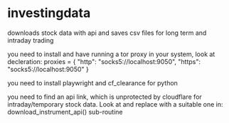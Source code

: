# investingdata
downloads stock data with api and saves csv files for long term and intraday trading

you need to install and have running a tor proxy in your system, look at decleration:
proxies = {
    "http": "socks5://localhost:9050",
    "https": "socks5://localhost:9050"
}

you need to install playwright and cf_clearance for python

you need to find an api link, which is unprotected by cloudflare for intraday/temporary stock data. Look at and replace with a suitable one in: download_instrument_api() sub-routine 
